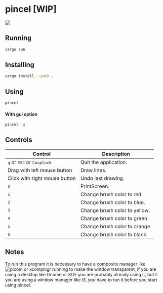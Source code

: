 # pincel [WIP]

![](demo/demo.gif)

## Running
```bash
cargo run
```

## Installing
```bash
cargo install --path .
```

## Using

```bash
pincel
```
#### With gui option
```bash
pincel -g
```
## Controls

| Control                                              | Description                                                   |
|------------------------------------------------------|---------------------------------------------------------------|
| <kbd>q</kbd> or <kbd>ESC</kbd> or <kbd>Casplock</kbd>| Quit the application.                                         |
| Drag with left mouse button                          | Draw lines.                                                   |
| Click with right mouse button                        | Undo last drawing.                                            |
| <kbd>p</kbd>                                         | PrintScreen.                                                  |
| <kbd>1</kbd>                                         | Change brush color to red.                                    |
| <kbd>2</kbd>                                         | Change brush color to blue.                                   |
| <kbd>3</kbd>                                         | Change brush color to yellow.                                 |
| <kbd>4</kbd>                                         | Change brush color to green.                                  |
| <kbd>5</kbd>                                         | Change brush color to orange.                                 |
| <kbd>6</kbd>                                         | Change brush color to black.                                  |

## Notes

To run this program it is necessary to have a composite manager like ![picom](https://github.com/yshui/picom) or xcompmgr running to make the window transparent, if you are using a desktop like Gnome or KDE you are probably already using it, but if you are using a window manager like i3, you have to run it before you start using pincel.


